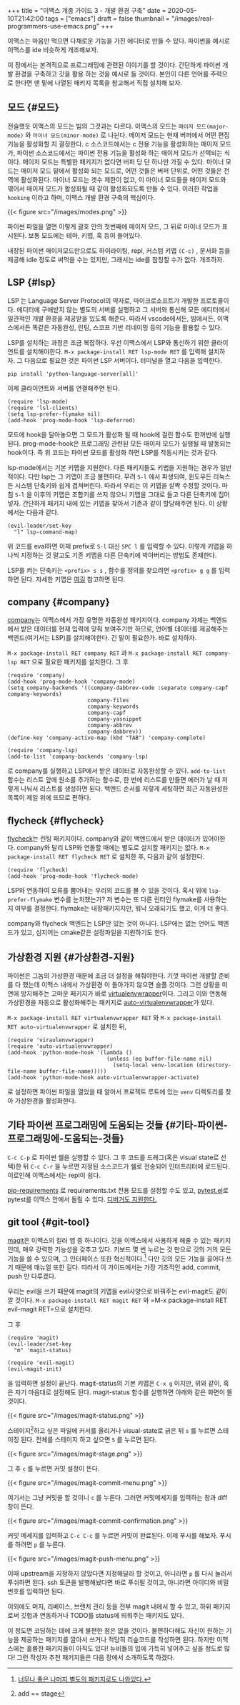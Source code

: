 +++
title = "이맥스 개종 가이드 3 - 개발 환경 구축"
date = 2020-05-10T21:42:00
tags = ["emacs"]
draft = false
thumbnail = "/images/real-programmers-use-emacs.png"
+++

이맥스는 마음만 먹으면 다채로운 기능을 가진 에디터로 만들 수 있다. 파이썬을 예시로 이맥스를 ide 비슷하게 개조해보자.

<!--more-->

이 장에서는 본격적으로 프로그래밍에 관련된 이야기를 할 것이다. 간단하게 파이썬 개발 환경을 구축하고 깃을 활용 하는 것을 예시로 들 것이다. 본인이 다른 언어를 주력으로 한다면 맨 밑에 나열된 패키지 목록을 참고해서 직접 설치해 보자.


## 모드 {#모드}

전술했듯 이맥스의 모드는 빔의 그것과는 다르다. 이맥스의 모드는 `매이저 모드(major-mode)` 와 `마이너 모드(minor-mode)` 로 나뉜다. 메이저 모드는 현재 버퍼에서 어떤 편집 기능을 활성화할 지 결정한다. c 소스코드에서는 c 전용 기능을 활성화하는 매이저 모드가, 파이썬 소스코드에서는 파이썬 전용 기능을 활성화 하는 매이저 모드가 선택되는 식이다. 매이저 모드는 특별한 패키지가 없다면 버퍼 당 단 하나만 가질 수 있다. 마이너 모드는 매이저 모드 밑에서 활성화 되는 모드로, 어떤 것들은 버퍼 단위로, 어떤 것들은 전역에 활성화된다. 마이너 모드는 갯수 제한이 없고, 이 마이너 모드들을 매이저 모드와 엮어서 매이저 모드가 활성화될 때 같이 활성화되도록 만들 수 있다. 이러한 작업을 `hooking` 이라고 하며, 이맥스 개발 환경 구축의 핵심이다.

{{< figure src="/images/modes.png" >}}

파이썬 파일을 열면 이렇게 괄호 안의 첫번째에 메이저 모드, 그 뒤로 마이너 모드가 표시된다. 보통 모드에는 테마, 키맵, 훅 등이 들어있다.

내장된 파이썬 매이저모드만으로도 하이라이팅, repl, 커스텀 키맵 `(C-c)` , 문서화 등을 제공해 idle 정도로 써먹을 수는 있지만, 그래서는 ide를 참칭할 수가 없다. 개조하자.


## LSP {#lsp}

LSP 는 Language Server Protocol의 약자로, 마이크로소프트가 개발한 프로토콜이다. 에디터에 구애받지 않는 별도의 서버를 실행하고 그 서버와 통신해 모든 에디터에서 일관적인 개발 환경을 제공받을 있도록 해준다. 따라서 vscode에서든, 빔에서든, 이맥스에서든 똑같은 자동완성, 린팅, 스코프 기반 리네이밍 등의 기능을 활용할 수 있다.

LSP를 설치하는 과정은 조금 복잡하다. 우선 이맥스에서 LSP와 통신하기 위한 클라이언트를 설치해야한다. `M-x package-install RET lsp-mode RET` 를 입력해 설치하자. 그 다음으로 필요한 것은 파이썬 LSP 서버이다. 터미널을 열고 다음을 입력한다.

```text
pip install 'python-language-server[all]'
```

이제 클라이언트와 서버를 연결해주면 된다.

```emacs-lisp
(require 'lsp-mode)
(require 'lsl-clients)
(setq lsp-prefer-flymake nil)
(add-hook 'prog-mode-hook 'lsp-deferred)
```

모드에 hook을 달아놓으면 그 모드가 활성화 될 때 hook에 걸린 함수도 한꺼번에 실행된다. prog-mode-hook은 프로그래밍 관련된 모든 매이저 모드가 실행될 때 발동되는 hook이다. 즉 위 코드는 파이썬 모드를 활성화 하면 LSP를 작동시키는 것과 같다.

lsp-mode에서는 기본 키맵을 지원한다. 다른 패키지들도 키뱁을 지원하는 경우가 일반적이다. 다만 lsp는 그 키맵이 조금 불편하다. 무려 `S-l` 에서 파생되여, 윈도우든 리눅스든 시스템 단축키와 쉽게 겹쳐버린다. 따라서 우리는 이 키맵을 살짝 수정할 것이다. 마침 `S-l` 을 이후의 키맵은 조합키를 쓰지 않으니 키맵을 그대로 들고 다른 단축키에 집어넣자. 간단하게 패키지 내에 있는 키맵을 찾아서 기존과 같이 할당해주면 된다. 이 상황에서는 다음과 같다.

```emacs-lisp
(evil-leader/set-key
  "l" lsp-command-map)
```

위 코드를 eval하면 이제 prefix로 `S-l` 대신 `SPC l` 를 입력할 수 있다. 이렇게 키맵을 하나씩 지정하는 것 말고도 기존 키맵을 다른 단축키에 박아버리는 방법도 존재한다.

LSP를 켜는 단축키는 `<prefix> s s` , 함수를 정의를 찾으려면 `<prefix> g g` 를 입력하면 된다. 자세한 키맵은 [여길](<https://emacs-lsp.github.io/lsp-mode/page/keybindings/>) 참고하면 된다.


## company {#company}

[company](<https://github.com/company-mode/company-mode>)는 이맥스에서 가장 유명한 자동완성 패키지이다. company 자체는 백엔드에서 받은 데이터를 현재 입력에 맞춰 보여주기만 하므로, 언어별 데이터를 제공해주는 백엔드(여기서는 LSP)를 설치해야한다. 긴 말이 필요한가. 바로 설치하자.

`M-x package-install RET company RET` 과 `M-x package-install RET company-lsp RET` 으로 필요한 패키지를 설치한다. 그 후

```emacs-lisp
(require 'company)
(add-hook 'prog-mode-hook 'company-mode)
(setq company-backends '((company-dabbrev-code :separate company-capf company-keywords)
                         company-files
                         company-keywords
                         company-capf
                         company-yasnippet
                         company-abbrev
                         company-dabbrev))
(define-key 'company-active-map (kbd "TAB") 'company-complete)

(require 'company-lsp)
(add-to-list 'company-backends 'company-lsp)
```

로 company를 실행하고 LSP에서 받은 데이터로 자동완성할 수 있다. `add-to-list` 함수는 리스트 앞에 원소를 추가하는 함수로, 한 번에 리스트를 만들면 에러가 날 때 저렇게 나눠서 리스트를 생성하면 된다. 백엔드 순서를 저렇게 세팅하면 최근 자동완성한 목록이 제일 위에 뜨므로 편하다.


## flycheck {#flycheck}

[flycheck](<https://github.com/flycheck/flycheck>)는 린팅 패키지이다. company와 같이 백엔드에서 받은 데이터가 있어야한다. company와 달리 LSP와 연돌할 때에는 별도로 설치할 패키지는 없다. `M-x package-install RET flycheck RET` 로 설치한 후, 다음과 같이 설정한다.

```emacs-lisp
(require 'flycheck)
(add-hook 'prog-mode-hook 'flycheck-mode)
```

LSP와 연동하여 오류를 뿜어내는 우리의 코드를 볼 수 있을 것이다. 혹시 위에 `lsp-prefer-flymake` 변수를 눈치챘는가? 저 변수는 또 다른 린터인 flymake를 사용하는지 여부를 결정한다. flymake는 내장패키지지만, 워낙 오래되기도 했고, 이게 더 좋다.

company와 flycheck 백엔드는 LSP만 있는 것이 아니다. LSP에는 없는 언어도 백엔드가 있고, 심지어는 cmake같은 설정파일을 지원하기도 한다.


## 가상환경 지원 {#가상환경-지원}

파이썬은 그놈의 가상환경 때문에 조금 더 설정을 해줘야한다. 기껏 파이썬 개발할 준비를 다 했는데 이맥스 내에서 가상환경 이 돌아가지 않으면 슬플 것이다. 그런 상황을 미연에 방지해주는 고마운 패키지가 바로 [virtualenvwrapper](<https://github.com/porterjamesj/virtualenvwrapper.el>)이다. 그리고 이와 연동해 가상환경을 자동으로 활성화해주는 패키지로 [auto-virtualenvwrapper](<https://github.com/robert-zaremba/auto-virtualenvwrapper.el>)가 있다.

`M-x package-install RET virtualenvwrapper RET` 와 `M-x package-install RET auto-virtualenvwrapper` 로 설치한 뒤,

```emacs-lisp
(require 'viraulenvwrapper)
(require 'auto-virtualenvwrapper)
(add-hook 'python-mode-hook '(lambda ()
                               (unless (eq buffer-file-name nil)
                                 (setq-local venv-location (directory-file-name buffer-file-name)))))
(add-hook 'python-mode-hook auto-virtualenvwrapper-activate)
```

로 설정하면 파이썬 파일을 열었을 때 알아서 프로젝트 루트에 있는 `venv` 디렉토리를 찾아 가상완경을 활성화한다.


## 기타 파이썬 프로그래밍에 도움되는 것들 {#기타-파이썬-프로그래밍에-도움되는-것들}

`C-c C-p` 로 파이썬 쉘을 실행할 수 있다. 그 후 코드를 드래그(혹은 visual state로 선택)한 뒤 `C-c C-r` 을 누르면 지정된 소스코드가 쉘로 전송되어 인터프리터에 로드된다. 이로인해 이맥스에서는 repl이 쉽다.

[pip-requirements](<https://github.com/Wilfred/pip-requirements.el>) 로 requirements.txt 전용 모드를 설정할 수도 있고, [pytest.el](<https://github.com/ionrock/pytest-el>)로 pytest를 이맥스 안에서 돌릴 수 있다. [디버거도 지원한다.](<https://github.com/realgud/realgud>)


## git tool {#git-tool}

[magit](<https://github.com/magit/magit>)은 이맥스의 킬러 앱 중 하나이다. 깃을 이맥스에서 사용하게 해줄 수 있는 패키지인데, 매우 강력한 기능성을 갖추고 있다. 키보드 몇 번 누르는 것 만으로 깃의 거의 모든 기능을 쓸 수 있으며, 그 인터페이스 또한 혁신적이다.[^fn:1] 다만 깃의 모든 기능을 끌어다 쓰기 때문에 매뉴얼 또한 길다. 따라서 이 가이드에서는 가장 기초적인 add, commit, push 만 다루겠다.

우리는 evil을 쓰기 때문에 magit의 키맵을 evil사양으로 바꿔주는 evil-magit도 같이 깔 것이다. `M-x package-install RET magit RET` 와 =M-x package-install RET evil-magit RET=으로 설치한다.

그 후

```emacs-lisp
(require 'magit)
(evil-leader/set-key
  "m" 'magit-status)

(require 'evil-magit)
(evil-magit-init)
```

을 입력하면 설정이 끝난다. magit-status의 기본 키맵은 `C-x g` 이지만, 위와 같이, 혹은 자기 마음대로 설정해도 된다. magit-status 함수를 실행하면 아래와 같은 화면이 뜰 것이다.

{{< figure src="/images/magit-status.png" >}}

스테이지[^fn:2]하고 싶은 파일에 커서를 올리거나 visual-state로 긁은 뒤 `s` 를 누르면 스테이징 된다. 전체를 스테이지 하고 싶으면 `S` 를 누르면 된다.

{{< figure src="/images/magit-stage.png" >}}

그 후 `c` 를 누르면 커밋 설정이 뜬다.

{{< figure src="/images/magit-commit-menu.png" >}}

여기서는 그냥 커밋을 할 것이니 `c` 를 누른다. 그러면 커밋메세지를 입력하는 창과 diff창이 뜬다.

{{< figure src="/images/magit-commit-confirmation.png" >}}

커밋 메세지를 입력하고 `C-c C-c` 를 누르면 커밋이 완료된다. 이제 푸시를 해보자. 푸시를 하려면 `p` 를 누른다.

{{< figure src="/images/magit-push-menu.png" >}}

이때 upstream을 지정하지 않았다면 지정해달라 할 것이고, 아니라면 `p` 를 다시 눌러서 푸쉬하면 된다. ssh 토큰을 발행해놨다면 바로 푸쉬될 것이고, 아니라면 아이디와 비밀번호를 입력하면 된다.

이외에도 머지, 리베이스, 브랜치 관리 등을 전부 magit 내에서 할 수 있고, 하위 패키지로써 깃헙과 연동하거나 TODO를 status에 띄워주는 패키지도 있다.

이 정도면 코딩하는 데에 크게 불편한 점은 없을 것이다. 불편하다해도 자신이 원하는 기능을 제공하는 패키지를 깔아서 쓰거나 적당히 리슾코드를 작성하면 된다. 하지만 이맥스에는 훌륭한 패키지들이 아직도 있다! 뉴비들의 입에 가득히 넣어주고 싶을 정도로 많다! 그런 작성자 추천 패키지들은 다음 장에서 소개하도록 하겠다.

[^fn:1]: [너무나 좋은 나머지 별도의 패키지로도 나와있다.](<https://github.com/magit/transient>)
[^fn:2]: add == stage
